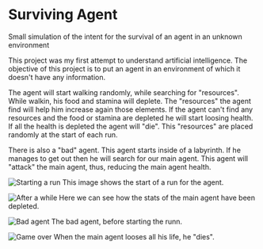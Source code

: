 # Surviving Agent
Small simulation of the intent for the survival of an agent in an unknown environment

This project was my first attempt to understand artificial intelligence. The objective of this project is to put an agent in an environment of which it doesn't have any information.

The agent will start walking randomly, while searching for "resources". While walkin, his food and stamina will deplete. The "resources" the agent find will help him increase again those elements. If the agent can't find any resources and the food or stamina are depleted he will start loosing health. If all the health is depleted the agent will "die". This "resources" are placed randomly at the start of each run.

There is also a "bad" agent. This agent starts inside of a labyrinth. If he manages to get out then he will search for our main agent. This agent will "attack" the main agent, thus, reducing the main agent health.

![Starting a run](https://github.com/CamilAbraham/Surviving_Agent/blob/main/AgentSimulation3.PNG.PNG?raw=true)
This image shows the start of a run for the agent.

![After a while](https://github.com/CamilAbraham/Surviving_Agent/blob/main/AgentSimulation1.PNG.PNG?raw=true)
Here we can see how the stats of the main agent have been depleted.

![Bad agent](https://github.com/CamilAbraham/Surviving_Agent/blob/main/AgentSimulation4.PNG.PNG?raw=true)
The bad agent, before starting the runn.

![Game over](https://github.com/CamilAbraham/Surviving_Agent/blob/main/AgentSimulation2.PNG.PNG?raw=true)
When the main agent looses all his life, he "dies".
